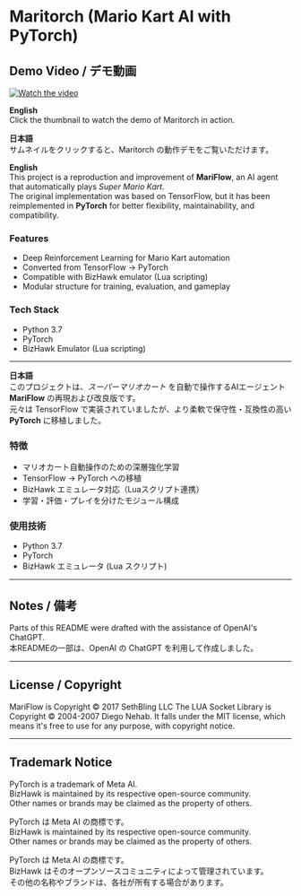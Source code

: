 # Maritorch (Mario Kart AI with PyTorch)

## Demo Video / デモ動画
[![Watch the video](https://img.youtube.com/vi/2Q06KALGKx4/0.jpg)](https://youtu.be/2Q06KALGKx4)

**English**  
Click the thumbnail to watch the demo of Maritorch in action.  

**日本語**  
サムネイルをクリックすると、Maritorch の動作デモをご覧いただけます。  

**English**  
This project is a reproduction and improvement of **MariFlow**, an AI agent that automatically plays *Super Mario Kart*.  
The original implementation was based on TensorFlow, but it has been reimplemented in **PyTorch** for better flexibility, maintainability, and compatibility.  

### Features
- Deep Reinforcement Learning for Mario Kart automation  
- Converted from TensorFlow → PyTorch  
- Compatible with BizHawk emulator (Lua scripting)  
- Modular structure for training, evaluation, and gameplay  

### Tech Stack
- Python 3.7  
- PyTorch  
- BizHawk Emulator (Lua scripting)  

---

**日本語**  
このプロジェクトは、*スーパーマリオカート* を自動で操作するAIエージェント **MariFlow** の再現および改良版です。  
元々は TensorFlow で実装されていましたが、より柔軟で保守性・互換性の高い **PyTorch** に移植しました。  

### 特徴
- マリオカート自動操作のための深層強化学習  
- TensorFlow → PyTorch への移植  
- BizHawk エミュレータ対応（Luaスクリプト連携）  
- 学習・評価・プレイを分けたモジュール構成  

### 使用技術
- Python 3.7  
- PyTorch  
- BizHawk エミュレータ (Lua スクリプト)  

---

## Notes / 備考
Parts of this README were drafted with the assistance of OpenAI's ChatGPT.  
本READMEの一部は、OpenAI の ChatGPT を利用して作成しました。

---

## License / Copyright
MariFlow is Copyright © 2017 SethBling LLC
The LUA Socket Library is Copyright © 2004-2007 Diego Nehab. It falls under the MIT license, which means it's free to use for any purpose, with copyright notice.

---

## Trademark Notice
PyTorch is a trademark of Meta AI.  
BizHawk is maintained by its respective open-source community.  
Other names or brands may be claimed as the property of others.  

PyTorch は Meta AI の商標です。  
BizHawk is maintained by its respective open-source community.  
Other names or brands may be claimed as the property of others.  

PyTorch は Meta AI の商標です。  
BizHawk はそのオープンソースコミュニティによって管理されています。  
その他の名称やブランドは、各社が所有する場合があります。 
